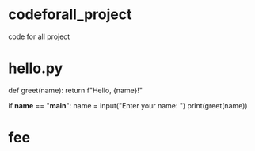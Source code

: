 # codeforall_project
code for all project
# hello.py
def greet(name):
    return f"Hello, {name}!"

if __name__ == "__main__":
    name = input("Enter your name: ")
    print(greet(name))
# fee
